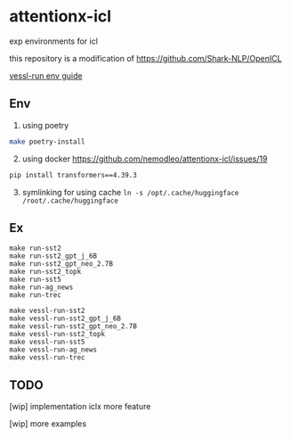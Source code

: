 # attentionx-icl

exp environments for icl

this repository is a modification of https://github.com/Shark-NLP/OpenICL

[vessl-run env guide](https://www.notion.so/minchan0502/vessl-run-env-guide-620e400e19754fcdb6819773f818318c)

## Env

1. using poetry 
```bash
make poetry-install
```

2. using docker
https://github.com/nemodleo/attentionx-icl/issues/19
```bash
pip install transformers==4.39.3
```

3. symlinking for using cache ```ln -s /opt/.cache/huggingface /root/.cache/huggingface```


## Ex

```
make run-sst2
make run-sst2_gpt_j_6B
make run-sst2_gpt_neo_2.7B
make run-sst2_topk
make run-sst5
make run-ag_news
make run-trec
```

```
make vessl-run-sst2
make vessl-run-sst2_gpt_j_6B
make vessl-run-sst2_gpt_neo_2.7B
make vessl-run-sst2_topk
make vessl-run-sst5
make vessl-run-ag_news
make vessl-run-trec
```


## TODO

[wip] implementation iclx more feature

[wip] more examples

